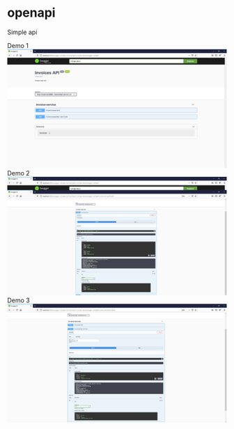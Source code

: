 # openapi
 Simple api

Demo 1
<img src="https://raw.githubusercontent.com/worldthem/openapi/main/demo1.jpg">
Demo 2
<img src="https://raw.githubusercontent.com/worldthem/openapi/main/demo2.jpg">
Demo 3
<img src="https://raw.githubusercontent.com/worldthem/openapi/main/demo3.jpg">
